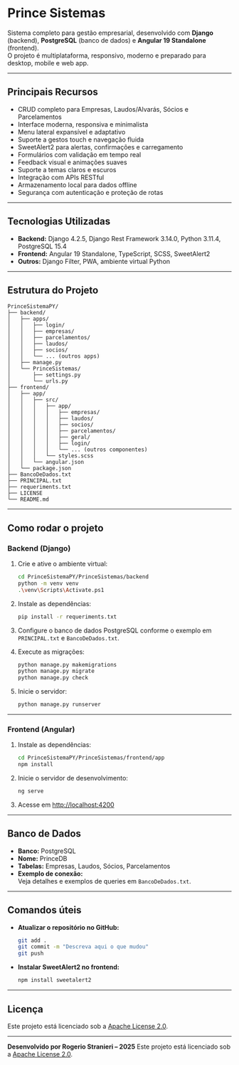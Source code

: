 # Prince Sistemas

Sistema completo para gestão empresarial, desenvolvido com **Django** (backend), **PostgreSQL** (banco de dados) e **Angular 19 Standalone** (frontend).  
O projeto é multiplataforma, responsivo, moderno e preparado para desktop, mobile e web app.

---

## Principais Recursos

- CRUD completo para Empresas, Laudos/Alvarás, Sócios e Parcelamentos
- Interface moderna, responsiva e minimalista
- Menu lateral expansível e adaptativo
- Suporte a gestos touch e navegação fluida
- SweetAlert2 para alertas, confirmações e carregamento
- Formulários com validação em tempo real
- Feedback visual e animações suaves
- Suporte a temas claros e escuros
- Integração com APIs RESTful
- Armazenamento local para dados offline
- Segurança com autenticação e proteção de rotas

---

## Tecnologias Utilizadas

- **Backend:** Django 4.2.5, Django Rest Framework 3.14.0, Python 3.11.4, PostgreSQL 15.4
- **Frontend:** Angular 19 Standalone, TypeScript, SCSS, SweetAlert2
- **Outros:** Django Filter, PWA, ambiente virtual Python

---

## Estrutura do Projeto

```
PrinceSistemaPY/
├── backend/
│   ├── apps/
│   │   ├── login/
│   │   ├── empresas/
│   │   ├── parcelamentos/
│   │   ├── laudos/
│   │   ├── socios/
│   │   └── ... (outros apps)
│   ├── manage.py
│   └── PrinceSistemas/
│       ├── settings.py
│       └── urls.py
├── frontend/
│   ├── app/
│   │   ├── src/
│   │   │   ├── app/
│   │   │   │   ├── empresas/
│   │   │   │   ├── laudos/
│   │   │   │   ├── socios/
│   │   │   │   ├── parcelamentos/
│   │   │   │   ├── geral/
│   │   │   │   ├── login/
│   │   │   │   └── ... (outros componentes)
│   │   │   └── styles.scss
│   │   └── angular.json
│   └── package.json
├── BancoDeDados.txt
├── PRINCIPAL.txt
├── requeriments.txt
├── LICENSE
└── README.md
```

---

## Como rodar o projeto

### **Backend (Django)**

1. Crie e ative o ambiente virtual:
    ```sh
    cd PrinceSistemaPY/PrinceSistemas/backend
    python -m venv venv
    .\venv\Scripts\Activate.ps1
    ```

2. Instale as dependências:
    ```sh
    pip install -r requeriments.txt
    ```

3. Configure o banco de dados PostgreSQL conforme o exemplo em `PRINCIPAL.txt` e `BancoDeDados.txt`.

4. Execute as migrações:
    ```sh
    python manage.py makemigrations
    python manage.py migrate
    python manage.py check
    ```

5. Inicie o servidor:
    ```sh
    python manage.py runserver
    ```

---

### **Frontend (Angular)**

1. Instale as dependências:
    ```sh
    cd PrinceSistemaPY/PrinceSistemas/frontend/app
    npm install
    ```

2. Inicie o servidor de desenvolvimento:
    ```sh
    ng serve
    ```

3. Acesse em [http://localhost:4200](http://localhost:4200)

---

## Banco de Dados

- **Banco:** PostgreSQL
- **Nome:** PrinceDB
- **Tabelas:** Empresas, Laudos, Sócios, Parcelamentos
- **Exemplo de conexão:**  
  Veja detalhes e exemplos de queries em `BancoDeDados.txt`.

---

## Comandos úteis

- **Atualizar o repositório no GitHub:**
    ```sh
    git add .
    git commit -m "Descreva aqui o que mudou"
    git push
    ```

- **Instalar SweetAlert2 no frontend:**
    ```sh
    npm install sweetalert2
    ```

---

## Licença

Este projeto está licenciado sob a [Apache License 2.0](LICENSE).

---

**Desenvolvido por Rogerio Stranieri – 2025**
Este projeto está licenciado sob a [Apache License 2.0](LICENSE).
